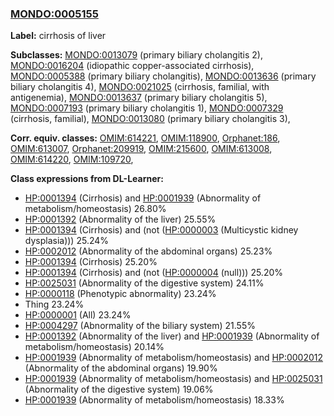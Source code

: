 
### [MONDO:0005155](http://purl.obolibrary.org/obo/MONDO_0005155)
**Label:** cirrhosis of liver

**Subclasses:** [MONDO:0013079](http://purl.obolibrary.org/obo/MONDO_0013079) (primary biliary cholangitis 2), [MONDO:0016204](http://purl.obolibrary.org/obo/MONDO_0016204) (idiopathic copper-associated cirrhosis), [MONDO:0005388](http://purl.obolibrary.org/obo/MONDO_0005388) (primary biliary cholangitis), [MONDO:0013636](http://purl.obolibrary.org/obo/MONDO_0013636) (primary biliary cholangitis 4), [MONDO:0021025](http://purl.obolibrary.org/obo/MONDO_0021025) (cirrhosis, familial, with antigenemia), [MONDO:0013637](http://purl.obolibrary.org/obo/MONDO_0013637) (primary biliary cholangitis 5), [MONDO:0007193](http://purl.obolibrary.org/obo/MONDO_0007193) (primary biliary cholangitis 1), [MONDO:0007329](http://purl.obolibrary.org/obo/MONDO_0007329) (cirrhosis, familial), [MONDO:0013080](http://purl.obolibrary.org/obo/MONDO_0013080) (primary biliary cholangitis 3), 

**Corr. equiv. classes:** [OMIM:614221](http://purl.obolibrary.org/obo/OMIM_614221), [OMIM:118900](http://purl.obolibrary.org/obo/OMIM_118900), [Orphanet:186](http://www.orpha.net/ORDO/Orphanet_186), [OMIM:613007](http://purl.obolibrary.org/obo/OMIM_613007), [Orphanet:209919](http://www.orpha.net/ORDO/Orphanet_209919), [OMIM:215600](http://purl.obolibrary.org/obo/OMIM_215600), [OMIM:613008](http://purl.obolibrary.org/obo/OMIM_613008), [OMIM:614220](http://purl.obolibrary.org/obo/OMIM_614220), [OMIM:109720](http://purl.obolibrary.org/obo/OMIM_109720), 

**Class expressions from DL-Learner:**

- [HP:0001394](http://purl.obolibrary.org/obo/HP_0001394) (Cirrhosis) and [HP:0001939](http://purl.obolibrary.org/obo/HP_0001939) (Abnormality of metabolism/homeostasis) 26.80%
- [HP:0001392](http://purl.obolibrary.org/obo/HP_0001392) (Abnormality of the liver) 25.55%
- [HP:0001394](http://purl.obolibrary.org/obo/HP_0001394) (Cirrhosis) and (not ([HP:0000003](http://purl.obolibrary.org/obo/HP_0000003) (Multicystic kidney dysplasia))) 25.24%
- [HP:0002012](http://purl.obolibrary.org/obo/HP_0002012) (Abnormality of the abdominal organs) 25.23%
- [HP:0001394](http://purl.obolibrary.org/obo/HP_0001394) (Cirrhosis) 25.20%
- [HP:0001394](http://purl.obolibrary.org/obo/HP_0001394) (Cirrhosis) and (not ([HP:0000004](http://purl.obolibrary.org/obo/HP_0000004) (null))) 25.20%
- [HP:0025031](http://purl.obolibrary.org/obo/HP_0025031) (Abnormality of the digestive system) 24.11%
- [HP:0000118](http://purl.obolibrary.org/obo/HP_0000118) (Phenotypic abnormality) 23.24%
- Thing 23.24%
- [HP:0000001](http://purl.obolibrary.org/obo/HP_0000001) (All) 23.24%
- [HP:0004297](http://purl.obolibrary.org/obo/HP_0004297) (Abnormality of the biliary system) 21.55%
- [HP:0001392](http://purl.obolibrary.org/obo/HP_0001392) (Abnormality of the liver) and [HP:0001939](http://purl.obolibrary.org/obo/HP_0001939) (Abnormality of metabolism/homeostasis) 20.14%
- [HP:0001939](http://purl.obolibrary.org/obo/HP_0001939) (Abnormality of metabolism/homeostasis) and [HP:0002012](http://purl.obolibrary.org/obo/HP_0002012) (Abnormality of the abdominal organs) 19.90%
- [HP:0001939](http://purl.obolibrary.org/obo/HP_0001939) (Abnormality of metabolism/homeostasis) and [HP:0025031](http://purl.obolibrary.org/obo/HP_0025031) (Abnormality of the digestive system) 19.06%
- [HP:0001939](http://purl.obolibrary.org/obo/HP_0001939) (Abnormality of metabolism/homeostasis) 18.33%



